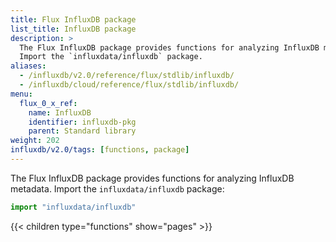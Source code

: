 ```yaml
---
title: Flux InfluxDB package
list_title: InfluxDB package
description: >
  The Flux InfluxDB package provides functions for analyzing InfluxDB metadata.
  Import the `influxdata/influxdb` package.
aliases:
  - /influxdb/v2.0/reference/flux/stdlib/influxdb/
  - /influxdb/cloud/reference/flux/stdlib/influxdb/
menu:
  flux_0_x_ref:
    name: InfluxDB
    identifier: influxdb-pkg
    parent: Standard library
weight: 202
influxdb/v2.0/tags: [functions, package]
---
```


The Flux InfluxDB package provides functions for analyzing InfluxDB metadata.
Import the `influxdata/influxdb` package:

```js
import "influxdata/influxdb"
```

{{< children type="functions" show="pages" >}}
